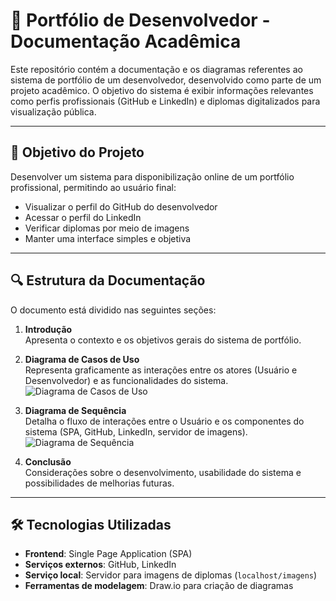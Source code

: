 # 📁 Portfólio de Desenvolvedor - Documentação Acadêmica

Este repositório contém a documentação e os diagramas referentes ao sistema de portfólio de um desenvolvedor, desenvolvido como parte de um projeto acadêmico. O objetivo do sistema é exibir informações relevantes como perfis profissionais (GitHub e LinkedIn) e diplomas digitalizados para visualização pública.

---

## 📌 Objetivo do Projeto

Desenvolver um sistema para disponibilização online de um portfólio profissional, permitindo ao usuário final:

- Visualizar o perfil do GitHub do desenvolvedor
- Acessar o perfil do LinkedIn
- Verificar diplomas por meio de imagens
- Manter uma interface simples e objetiva

---

## 🔍 Estrutura da Documentação

O documento está dividido nas seguintes seções:

1. **Introdução**  
   Apresenta o contexto e os objetivos gerais do sistema de portfólio.

2. **Diagrama de Casos de Uso**  
   Representa graficamente as interações entre os atores (Usuário e Desenvolvedor) e as funcionalidades do sistema.  
   ![Diagrama de Casos de Uso](Figures/diagrama_caso_uso.drawio.png)

3. **Diagrama de Sequência**  
   Detalha o fluxo de interações entre o Usuário e os componentes do sistema (SPA, GitHub, LinkedIn, servidor de imagens).  
   ![Diagrama de Sequência](Figures/diagrama_sequencia.png)

4. **Conclusão**  
   Considerações sobre o desenvolvimento, usabilidade do sistema e possibilidades de melhorias futuras.

---

## 🛠️ Tecnologias Utilizadas

- **Frontend**: Single Page Application (SPA)
- **Serviços externos**: GitHub, LinkedIn
- **Serviço local**: Servidor para imagens de diplomas (`localhost/imagens`)
- **Ferramentas de modelagem**: Draw.io para criação de diagramas



